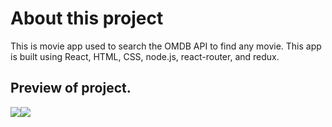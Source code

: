 <h1>About this project</h1>
This is movie app used to search the OMDB API to find any movie. This app is built using React, HTML, CSS, node.js, react-router, and redux.

<h2>Preview of project.</h2>
<div>
    <img style='float:left; display:inline' src='http://i68.tinypic.com/dvhkbm.png'> 
    <img style='float:left; display:inline' src='http://i67.tinypic.com/2ahccqr.png'> 
    <img style="'float:left; display:inline' src='http://i64.tinypic.com/2rcy736.png'>
</div>

<a href='https://as-movie-finder.herokuapp.com/#/'>Try it out!</a>
